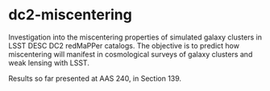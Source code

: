 # dc2-miscentering
Investigation into the miscentering properties of simulated galaxy clusters in LSST DESC DC2 redMaPPer catalogs. The objective is to predict how miscentering will manifest in cosmological surveys of galaxy clusters and weak lensing with LSST.

Results so far presented at AAS 240, in Section 139.
